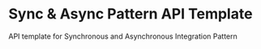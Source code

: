 # Sync & Async Pattern API Template
API template for Synchronous and Asynchronous Integration Pattern

